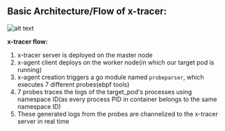 
<h2>Basic Architecture/Flow of x-tracer:</h2>

![alt text](https://sheenampathak.com/wp-content/uploads/2020/06/Screenshot-from-2020-06-10-13-48-07.png)

<b>x-tracer flow:</b>
1. x-tracer server is deployed on the master node
2. x-agent client deploys on the worker node(in which our target pod is running)
3. x-agent creation triggers a go module named ```probeparser```, which executes 7 different probes(ebpf tools)
4. 7 probes traces the logs of the target_pod's processes using namespace ID(as every process PID in container belongs to the same namespace ID) 
5. These generated logs from the probes are channelized to the x-tracer server in real time

